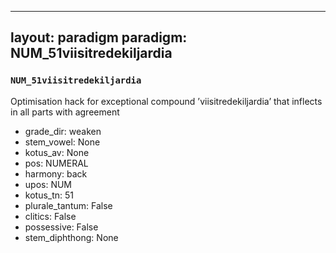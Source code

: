 
---
layout: paradigm
paradigm: NUM_51viisitredekiljardia
---
### ` NUM_51viisitredekiljardia `

Optimisation hack for exceptional compound ’viisitredekiljardia’ that inflects in all parts with agreement
* grade_dir: weaken
* stem_vowel: None
* kotus_av: None
* pos: NUMERAL
* harmony: back
* upos: NUM
* kotus_tn: 51
* plurale_tantum: False
* clitics: False
* possessive: False
* stem_diphthong: None
